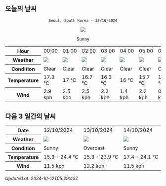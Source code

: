 ## 오늘의 날씨
<div align="center">

`Seoul, South Korea - 12/10/2024`

<img src="https://cdn.weatherapi.com/weather/64x64/day/113.png"/>

Sunny

</div>


<table>
    <tr>
        <th>Hour</th>
        <td>00:00</td><td>01:00</td><td>02:00</td><td>03:00</td><td>04:00</td><td>05:00</td><td>06:00</td><td>07:00</td><td>08:00</td><td>09:00</td><td>10:00</td><td>11:00</td><td>12:00</td><td>13:00</td><td>14:00</td><td>15:00</td><td>16:00</td><td>17:00</td><td>18:00</td><td>19:00</td><td>20:00</td><td>21:00</td><td>22:00</td><td>23:00</td>
    </tr>
    <tr>
        <th>Weather</th>
        <td><img src="https://cdn.weatherapi.com/weather/64x64/night/113.png"></img></td><td><img src="https://cdn.weatherapi.com/weather/64x64/night/113.png"></img></td><td><img src="https://cdn.weatherapi.com/weather/64x64/night/113.png"></img></td><td><img src="https://cdn.weatherapi.com/weather/64x64/night/113.png"></img></td><td><img src="https://cdn.weatherapi.com/weather/64x64/night/113.png"></img></td><td><img src="https://cdn.weatherapi.com/weather/64x64/night/113.png"></img></td><td><img src="https://cdn.weatherapi.com/weather/64x64/night/113.png"></img></td><td><img src="https://cdn.weatherapi.com/weather/64x64/day/113.png"></img></td><td><img src="https://cdn.weatherapi.com/weather/64x64/day/113.png"></img></td><td><img src="https://cdn.weatherapi.com/weather/64x64/day/113.png"></img></td><td><img src="https://cdn.weatherapi.com/weather/64x64/day/113.png"></img></td><td><img src="https://cdn.weatherapi.com/weather/64x64/day/113.png"></img></td><td><img src="https://cdn.weatherapi.com/weather/64x64/day/113.png"></img></td><td><img src="https://cdn.weatherapi.com/weather/64x64/day/113.png"></img></td><td><img src="https://cdn.weatherapi.com/weather/64x64/day/113.png"></img></td><td><img src="https://cdn.weatherapi.com/weather/64x64/day/113.png"></img></td><td><img src="https://cdn.weatherapi.com/weather/64x64/day/113.png"></img></td><td><img src="https://cdn.weatherapi.com/weather/64x64/day/113.png"></img></td><td><img src="https://cdn.weatherapi.com/weather/64x64/night/113.png"></img></td><td><img src="https://cdn.weatherapi.com/weather/64x64/night/113.png"></img></td><td><img src="https://cdn.weatherapi.com/weather/64x64/night/113.png"></img></td><td><img src="https://cdn.weatherapi.com/weather/64x64/night/113.png"></img></td><td><img src="https://cdn.weatherapi.com/weather/64x64/night/113.png"></img></td><td><img src="https://cdn.weatherapi.com/weather/64x64/night/113.png"></img></td>
    </tr>
    <tr>
        <th>Condition</th>
        <td width="200px">Clear </td><td width="200px">Clear </td><td width="200px">Clear </td><td width="200px">Clear </td><td width="200px">Clear </td><td width="200px">Clear </td><td width="200px">Clear </td><td width="200px">Sunny</td><td width="200px">Sunny</td><td width="200px">Sunny</td><td width="200px">Sunny</td><td width="200px">Sunny</td><td width="200px">Sunny</td><td width="200px">Sunny</td><td width="200px">Sunny</td><td width="200px">Sunny</td><td width="200px">Sunny</td><td width="200px">Sunny</td><td width="200px">Clear </td><td width="200px">Clear </td><td width="200px">Clear </td><td width="200px">Clear </td><td width="200px">Clear </td><td width="200px">Clear </td>
    </tr>
    <tr>
        <th>Temperature</th>
        <td>17.3 °C</td><td>17 °C</td><td>16.7 °C</td><td>16.3 °C</td><td>16 °C</td><td>15.7 °C</td><td>15.4 °C</td><td>15.3 °C</td><td>16.8 °C</td><td>18.3 °C</td><td>19.9 °C</td><td>21.5 °C</td><td>22.8 °C</td><td>23.5 °C</td><td>24 °C</td><td>24.4 °C</td><td>24.2 °C</td><td>23.3 °C</td><td>21.5 °C</td><td>20.7 °C</td><td>20 °C</td><td>19.4 °C</td><td>18.8 °C</td><td>18.3 °C</td>
    </tr>
    <tr>
        <th>Wind</th>
        <td>2.9 kph</td><td>2.5 kph</td><td>2.5 kph</td><td>2.2 kph</td><td>1.4 kph</td><td>2.2 kph</td><td>0.7 kph</td><td>1.1 kph</td><td>1.4 kph</td><td>0.7 kph</td><td>0.7 kph</td><td>1.1 kph</td><td>3.6 kph</td><td>5 kph</td><td>6.5 kph</td><td>6.5 kph</td><td>8.6 kph</td><td>11.5 kph</td><td>10.1 kph</td><td>7.6 kph</td><td>4 kph</td><td>3.2 kph</td><td>3.2 kph</td><td>2.9 kph</td>
    </tr>
</table>


## 다음 3 일간의 날씨


<table>
    <tr>
        <th>Date</th>
        <td>12/10/2024</td><td>13/10/2024</td><td>14/10/2024</td>
    </tr>
    <tr>
        <th>Weather</th>
        <td><img src="https://cdn.weatherapi.com/weather/64x64/day/113.png"/></td><td><img src="https://cdn.weatherapi.com/weather/64x64/day/122.png"/></td><td><img src="https://cdn.weatherapi.com/weather/64x64/day/113.png"/></td>
    </tr>
    <tr>
        <th>Condition</th>
        <td width="200px">Sunny</td><td width="200px">Overcast </td><td width="200px">Sunny</td>
    </tr>
    <tr>
        <th>Temperature</th>
        <td>15.3 -  24.4 °C</td><td>15.3 -  23.9 °C</td><td>17.4 -  24.1 °C</td>
    </tr>
    <tr>
        <th>Wind</th>
        <td>11.5 kph</td><td>12.2 kph</td><td>11.5 kph</td>
    </tr>
</table>


*Updated at: 2024-10-12T05:29:43Z*
